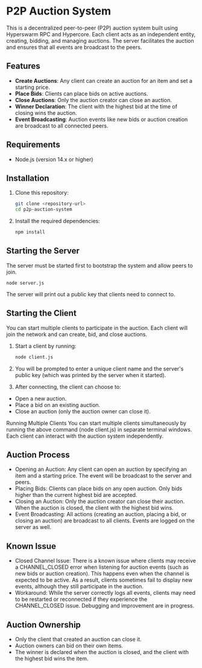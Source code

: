 # P2P Auction System

This is a decentralized peer-to-peer (P2P) auction system built using Hyperswarm RPC and Hypercore. Each client acts as an independent entity, creating, bidding, and managing auctions. The server facilitates the auction and ensures that all events are broadcast to the peers.

## Features

- **Create Auctions**: Any client can create an auction for an item and set a starting price.
- **Place Bids**: Clients can place bids on active auctions.
- **Close Auctions**: Only the auction creator can close an auction.
- **Winner Declaration**: The client with the highest bid at the time of closing wins the auction.
- **Event Broadcasting**: Auction events like new bids or auction creation are broadcast to all connected peers.

## Requirements

- Node.js (version 14.x or higher)

## Installation

1. Clone this repository:
   ```bash
   git clone <repository-url>
   cd p2p-auction-system
   ```
2. Install the required dependencies:
   ```bash
   npm install
   ```

## Starting the Server

The server must be started first to bootstrap the system and allow peers to join.

    node server.js

The server will print out a public key that clients need to connect to.

## Starting the Client

You can start multiple clients to participate in the auction. Each client will join the network and can create, bid, and close auctions.

1. Start a client by running:

   ```bash
   node client.js

   ```

2. You will be prompted to enter a unique client name and the server's public key (which was printed by the server when it started).

3. After connecting, the client can choose to:

- Open a new auction.
- Place a bid on an existing auction.
- Close an auction (only the auction owner can close it).

Running Multiple Clients
You can start multiple clients simultaneously by running the above command (node client.js) in separate terminal windows. Each client can interact with the auction system independently.

## Auction Process

- Opening an Auction: Any client can open an auction by specifying an item and a starting price. The event will be broadcast to the server and peers.
- Placing Bids: Clients can place bids on any open auction. Only bids higher than the current highest bid are accepted.
- Closing an Auction: Only the auction creator can close their auction. When the auction is closed, the client with the highest bid wins.
- Event Broadcasting: All actions (creating an auction, placing a bid, or closing an auction) are broadcast to all clients. Events are logged on the server as well.

## Known Issue

- Closed Channel Issue: There is a known issue where clients may receive a CHANNEL_CLOSED error when listening for auction events (such as new bids or auction creation). This happens even when the channel is expected to be active. As a result, clients sometimes fail to display new events, although they still participate in the auction.
- Workaround: While the server correctly logs all events, clients may need to be restarted or reconnected if they experience the CHANNEL_CLOSED issue. Debugging and improvement are in progress.

## Auction Ownership

- Only the client that created an auction can close it.
- Auction owners can bid on their own items.
- The winner is declared when the auction is closed, and the client with the highest bid wins the item.
